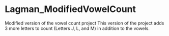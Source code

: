 # Lagman_ModifiedVowelCount
 Modified version of the vowel count project
 This version of the project adds 3 more letters to count (Letters J, L, and M) in addition to the vowels. 
